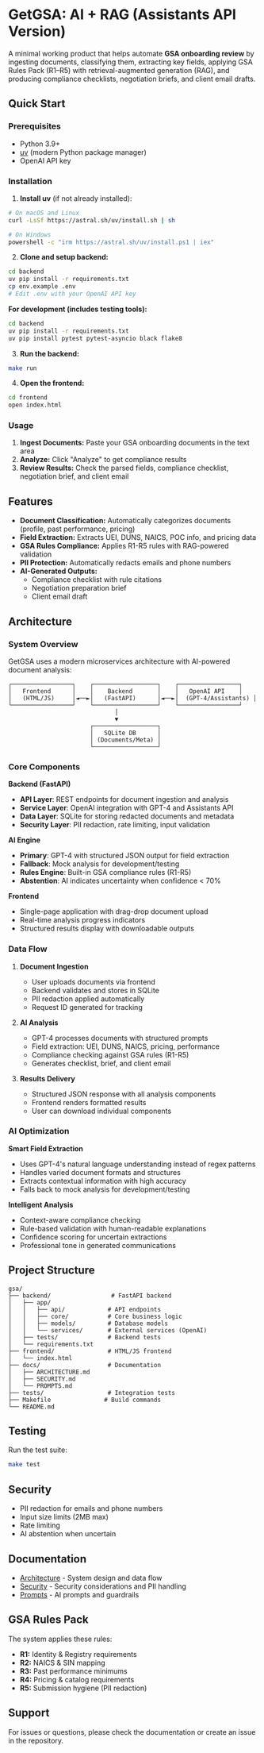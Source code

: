 # GetGSA: AI + RAG (Assistants API Version)

A minimal working product that helps automate **GSA onboarding review** by ingesting documents, classifying them, extracting key fields, applying GSA Rules Pack (R1–R5) with retrieval-augmented generation (RAG), and producing compliance checklists, negotiation briefs, and client email drafts.

##  Quick Start

### Prerequisites
- Python 3.9+
- [uv](https://docs.astral.sh/uv/) (modern Python package manager)
- OpenAI API key

### Installation

1. **Install uv** (if not already installed):
```bash
# On macOS and Linux
curl -LsSf https://astral.sh/uv/install.sh | sh

# On Windows
powershell -c "irm https://astral.sh/uv/install.ps1 | iex"
```

2. **Clone and setup backend:**
```bash
cd backend
uv pip install -r requirements.txt
cp env.example .env
# Edit .env with your OpenAI API key
```

**For development (includes testing tools):**
```bash
cd backend
uv pip install -r requirements.txt
uv pip install pytest pytest-asyncio black flake8
```

3. **Run the backend:**
```bash
make run
```

4. **Open the frontend:**
```bash
cd frontend
open index.html
```

### Usage

1. **Ingest Documents:** Paste your GSA onboarding documents in the text area
2. **Analyze:** Click "Analyze" to get compliance results
3. **Review Results:** Check the parsed fields, compliance checklist, negotiation brief, and client email

##  Features

- **Document Classification:** Automatically categorizes documents (profile, past performance, pricing)
- **Field Extraction:** Extracts UEI, DUNS, NAICS, POC info, and pricing data
- **GSA Rules Compliance:** Applies R1-R5 rules with RAG-powered validation
- **PII Protection:** Automatically redacts emails and phone numbers
- **AI-Generated Outputs:**
  - Compliance checklist with rule citations
  - Negotiation preparation brief
  - Client email draft

##  Architecture

### System Overview
GetGSA uses a modern microservices architecture with AI-powered document analysis:

```
┌─────────────────┐    ┌──────────────────┐    ┌─────────────────┐
│   Frontend      │    │    Backend       │    │   OpenAI API    │
│   (HTML/JS)     │◄──►│   (FastAPI)      │◄──►│  (GPT-4/Assistants) │
└─────────────────┘    └──────────────────┘    └─────────────────┘
                              │
                              ▼
                       ┌──────────────────┐
                       │   SQLite DB      │
                       │ (Documents/Meta) │
                       └──────────────────┘
```

### Core Components

**Backend (FastAPI)**
- **API Layer**: REST endpoints for document ingestion and analysis
- **Service Layer**: OpenAI integration with GPT-4 and Assistants API
- **Data Layer**: SQLite for storing redacted documents and metadata
- **Security Layer**: PII redaction, rate limiting, input validation

**AI Engine**
- **Primary**: GPT-4 with structured JSON output for field extraction
- **Fallback**: Mock analysis for development/testing
- **Rules Engine**: Built-in GSA compliance rules (R1-R5)
- **Abstention**: AI indicates uncertainty when confidence < 70%

**Frontend**
- Single-page application with drag-drop document upload
- Real-time analysis progress indicators
- Structured results display with downloadable outputs

### Data Flow

1. **Document Ingestion**
   - User uploads documents via frontend
   - Backend validates and stores in SQLite
   - PII redaction applied automatically
   - Request ID generated for tracking

2. **AI Analysis**
   - GPT-4 processes documents with structured prompts
   - Field extraction: UEI, DUNS, NAICS, pricing, performance
   - Compliance checking against GSA rules (R1-R5)
   - Generates checklist, brief, and client email

3. **Results Delivery**
   - Structured JSON response with all analysis components
   - Frontend renders formatted results
   - User can download individual components

### AI Optimization

**Smart Field Extraction**
- Uses GPT-4's natural language understanding instead of regex patterns
- Handles varied document formats and structures
- Extracts contextual information with high accuracy
- Falls back to mock analysis for development/testing

**Intelligent Analysis**
- Context-aware compliance checking
- Rule-based validation with human-readable explanations
- Confidence scoring for uncertain extractions
- Professional tone in generated communications

## Project Structure

```
gsa/
├── backend/                 # FastAPI backend
│   ├── app/
│   │   ├── api/            # API endpoints
│   │   ├── core/           # Core business logic
│   │   ├── models/         # Database models
│   │   └── services/       # External services (OpenAI)
│   ├── tests/              # Backend tests
│   └── requirements.txt
├── frontend/               # HTML/JS frontend
│   └── index.html
├── docs/                   # Documentation
│   ├── ARCHITECTURE.md
│   ├── SECURITY.md
│   └── PROMPTS.md
├── tests/                  # Integration tests
├── Makefile               # Build commands
└── README.md
```

##  Testing

Run the test suite:
```bash
make test
```

## Security

- PII redaction for emails and phone numbers
- Input size limits (2MB max)
- Rate limiting
- AI abstention when uncertain

##  Documentation

- [Architecture](docs/ARCHITECTURE.md) - System design and data flow
- [Security](docs/SECURITY.md) - Security considerations and PII handling
- [Prompts](docs/PROMPTS.md) - AI prompts and guardrails

##  GSA Rules Pack

The system applies these rules:
- **R1:** Identity & Registry requirements
- **R2:** NAICS & SIN mapping
- **R3:** Past performance minimums
- **R4:** Pricing & catalog requirements
- **R5:** Submission hygiene (PII redaction)

##  Support

For issues or questions, please check the documentation or create an issue in the repository.
